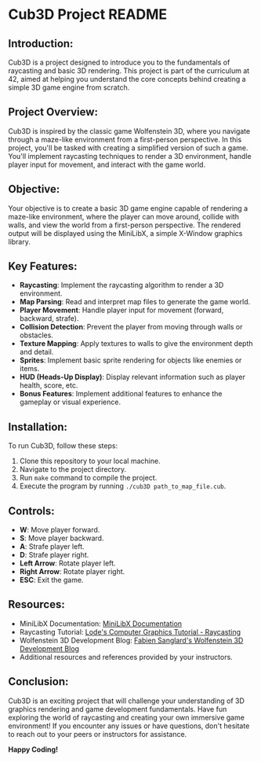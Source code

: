 # Cub3D Project README

## Introduction:
Cub3D is a project designed to introduce you to the fundamentals of raycasting and basic 3D rendering. This project is part of the curriculum at 42, aimed at helping you understand the core concepts behind creating a simple 3D game engine from scratch.

## Project Overview:
Cub3D is inspired by the classic game Wolfenstein 3D, where you navigate through a maze-like environment from a first-person perspective. In this project, you'll be tasked with creating a simplified version of such a game. You'll implement raycasting techniques to render a 3D environment, handle player input for movement, and interact with the game world.

## Objective:
Your objective is to create a basic 3D game engine capable of rendering a maze-like environment, where the player can move around, collide with walls, and view the world from a first-person perspective. The rendered output will be displayed using the MiniLibX, a simple X-Window graphics library.

## Key Features:
- **Raycasting**: Implement the raycasting algorithm to render a 3D environment.
- **Map Parsing**: Read and interpret map files to generate the game world.
- **Player Movement**: Handle player input for movement (forward, backward, strafe).
- **Collision Detection**: Prevent the player from moving through walls or obstacles.
- **Texture Mapping**: Apply textures to walls to give the environment depth and detail.
- **Sprites**: Implement basic sprite rendering for objects like enemies or items.
- **HUD (Heads-Up Display)**: Display relevant information such as player health, score, etc.
- **Bonus Features**: Implement additional features to enhance the gameplay or visual experience.

## Installation:
To run Cub3D, follow these steps:
1. Clone this repository to your local machine.
2. Navigate to the project directory.
3. Run `make` command to compile the project.
4. Execute the program by running `./cub3D path_to_map_file.cub`.

## Controls:
- **W**: Move player forward.
- **S**: Move player backward.
- **A**: Strafe player left.
- **D**: Strafe player right.
- **Left Arrow**: Rotate player left.
- **Right Arrow**: Rotate player right.
- **ESC**: Exit the game.

## Resources:
- MiniLibX Documentation: [MiniLibX Documentation](https://harm-smits.github.io/42docs/libs/minilibx)
- Raycasting Tutorial: [Lode's Computer Graphics Tutorial - Raycasting](https://lodev.org/cgtutor/raycasting.html)
- Wolfenstein 3D Development Blog: [Fabien Sanglard's Wolfenstein 3D Development Blog](http://fabiensanglard.net/)
- Additional resources and references provided by your instructors.

## Conclusion:
Cub3D is an exciting project that will challenge your understanding of 3D graphics rendering and game development fundamentals. Have fun exploring the world of raycasting and creating your own immersive game environment! If you encounter any issues or have questions, don't hesitate to reach out to your peers or instructors for assistance.

**Happy Coding!**
